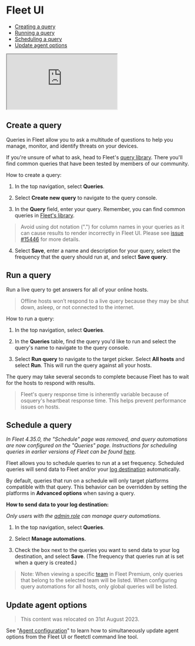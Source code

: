 # Fleet UI
- [Creating a query](#create-a-query)
- [Running a query](#run-a-query)
- [Scheduling a query](#schedule-a-query)
- [Update agent options](#update-agent-options)

<div purpose="embedded-content">
   <iframe src="https://www.youtube.com/embed/1VNvg3_drow" allowfullscreen></iframe>
</div>

## Create a query

Queries in Fleet allow you to ask a multitude of questions to help you manage, monitor, and identify threats on your devices.

If you're unsure of what to ask, head to Fleet's [query library](https://fleetdm.com/queries). There you'll find common queries that have been tested by members of our community.

How to create a query:

1. In the top navigation, select **Queries**.

2. Select **Create new query** to navigate to the query console.

3. In the **Query** field, enter your query. Remember, you can find common queries in [Fleet's library](https://fleetdm.com/queries).
> Avoid using dot notation (".") for column names in your queries as it can cause results to render incorrectly in Fleet UI. Please see [issue #15446](https://github.com/fleetdm/fleet/issues/15446) for more details. 

4. Select **Save**, enter a name and description for your query, select the frequency that the query should run at, and select **Save query**.

## Run a query

Run a live query to get answers for all of your online hosts.

> Offline hosts won’t respond to a live query because they may be shut down, asleep, or not connected to the internet.

How to run a query:

1. In the top navigation, select **Queries**.

2. In the **Queries** table, find the query you'd like to run and select the query's name to navigate to the query console.

3. Select **Run query** to navigate to the target picker. Select **All hosts** and select **Run**. This will run the query against all your hosts.

The query may take several seconds to complete because Fleet has to wait for the hosts to respond with results.

> Fleet's query response time is inherently variable because of osquery's heartbeat response time. This helps prevent performance issues on hosts.

## Schedule a query

*In Fleet 4.35.0, the "Schedule" page was removed, and query automations are now configured on the "Queries" page. Instructions for scheduling queries in earlier versions of Fleet can be found [here](https://github.com/fleetdm/fleet/blob/ac797c8f81ede770853c25fd04102da9f5e109bf/docs/Using-Fleet/Fleet-UI.md#schedule-a-query).*

Fleet allows you to schedule queries to run at a set frequency. Scheduled queries will send data to Fleet and/or your [log destination](https://fleetdm.com/docs/using-fleet/log-destinations) automatically. 

By default, queries that run on a schedule will only target platforms compatible with that query. This behavior can be overridden by setting the platforms in **Advanced options** when saving a query.

**How to send data to your log destination:**

*Only users with the [admin role](https://fleetdm.com/docs/using-fleet/manage-access#admin) can manage query automations.*

1. In the top navigation, select **Queries**.

2. Select **Manage automations**.

3. Check the box next to the queries you want to send data to your log destination, and select **Save**. (The frequency that queries run at is set when a query is created.)

> Note: When viewing a specific [team](https://fleetdm.com/docs/using-fleet/segment-hosts) in Fleet Premium, only queries that belong to the selected team will be listed. When configuring query automations for all hosts, only global queries will be listed.

## Update agent options

<!-- Heading is kept so that the link from the Fleet UI still works -->
<span id="configuring-agent-options" name="configuring-agent-options"></span>

> This content was relocated on 31st August 2023. 

See "[Agent configuration](https://fleetdm.com/docs/configuration/agent-configuration)" to learn how to simultaneously update agent options from the Fleet UI or fleetctl command line tool.

<meta name="title" value="Fleet UI">
<meta name="pageOrderInSection" value="200">
<meta name="description" value="Learn how to create, run, and schedule queries, as well as update agent options in the Fleet user interface.">
<meta name="navSection" value="The basics">
